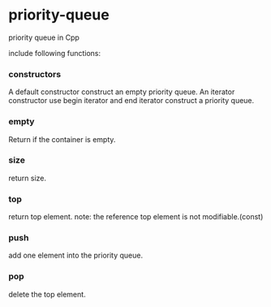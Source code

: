 # priority-queue
priority queue in Cpp

include following functions:

### constructors
A default constructor construct an empty priority queue.
An iterator constructor use begin iterator and end iterator construct a priority queue.

### empty
Return if the container is empty.

### size
return size.

### top
return top element. note: the reference top element is not modifiable.(const)

### push
add one element into the priority queue.

### pop
delete the top element.
